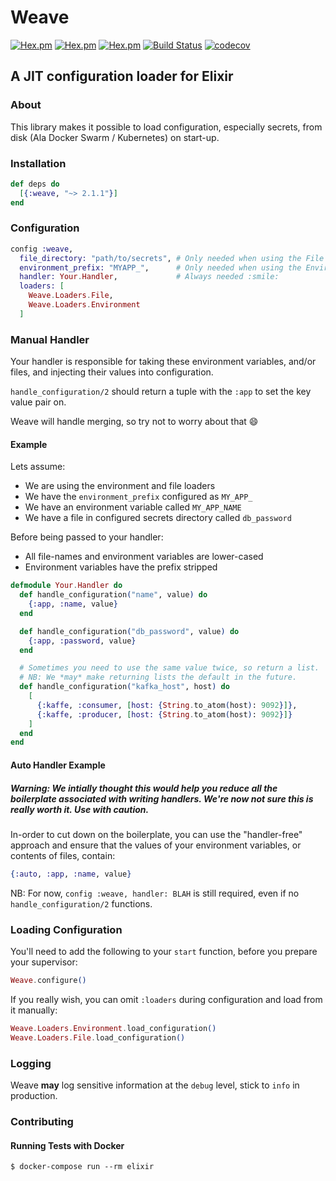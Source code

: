 # Weave

[![Hex.pm](https://img.shields.io/hexpm/v/weave.svg)](https://hex.pm/packages/weave)
[![Hex.pm](https://img.shields.io/hexpm/l/weave.svg)](https://hex.pm/packages/weave)
[![Hex.pm](https://img.shields.io/hexpm/dw/weave.svg)](https://hex.pm/packages/weave)
[![Build Status](https://travis-ci.org/GT8Online/weave.svg?branch=master)](https://travis-ci.org/GT8Online/weave)
[![codecov](https://codecov.io/gh/GT8Online/weave/branch/master/graph/badge.svg)](https://codecov.io/gh/GT8Online/weave)

## A JIT configuration loader for Elixir

### About

This library makes it possible to load configuration, especially secrets, from disk (Ala Docker Swarm / Kubernetes) on start-up.

### Installation

```elixir
def deps do
  [{:weave, "~> 2.1.1"}]
end
```

### Configuration

```elixir
config :weave,
  file_directory: "path/to/secrets", # Only needed when using the File loader
  environment_prefix: "MYAPP_",      # Only needed when using the Environment loader
  handler: Your.Handler,             # Always needed :smile:
  loaders: [
    Weave.Loaders.File,
    Weave.Loaders.Environment
  ]
```

### Manual Handler

Your handler is responsible for taking these environment variables, and/or files, and injecting their values into configuration.

`handle_configuration/2` should return a tuple with the `:app` to set the key value pair on.

Weave will handle merging, so try not to worry about that :smile:

#### Example

Lets assume:

* We are using the environment and file loaders
* We have the `environment_prefix` configured as `MY_APP_`
* We have an environment variable called `MY_APP_NAME`
* We have a file in configured secrets directory called `db_password`

Before being passed to your handler:

* All file-names and environment variables are lower-cased
* Environment variables have the prefix stripped

```elixir
defmodule Your.Handler do
  def handle_configuration("name", value) do
    {:app, :name, value}
  end

  def handle_configuration("db_password", value) do
    {:app, :password, value}
  end

  # Sometimes you need to use the same value twice, so return a list.
  # NB: We *may* make returning lists the default in the future.
  def handle_configuration("kafka_host", host) do
    [
      {:kaffe, :consumer, [host: {String.to_atom(host): 9092}]},
      {:kaffe, :producer, [host: {String.to_atom(host): 9092}]}
    ]
  end
end
```

#### Auto Handler Example

##### Warning: We intially thought this would help you reduce all the boilerplate associated with writing handlers. We're now not sure this is really worth it. Use with caution.

In-order to cut down on the boilerplate, you can use the "handler-free" approach and ensure that the values of your environment variables, or contents of files, contain:

```elixir
{:auto, :app, :name, value}
```

NB: For now, `config :weave, handler: BLAH` is still required, even if no `handle_configuration/2` functions.

### Loading Configuration

You'll need to add the following to your `start` function, before you prepare your supervisor:

```elixir
Weave.configure()
```

If you really wish, you can omit `:loaders` during configuration and load from it manually:

```elixir
Weave.Loaders.Environment.load_configuration()
Weave.Loaders.File.load_configuration()
```

### Logging

Weave **may** log sensitive information at the `debug` level, stick to `info` in production.

### Contributing

#### Running Tests with Docker

```shell
$ docker-compose run --rm elixir
```
